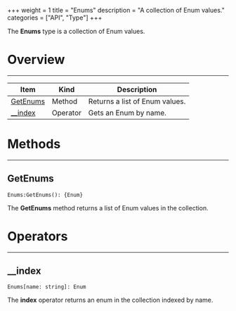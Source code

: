 +++
weight = 1
title = "Enums"
description = "A collection of Enum values."
categories = ["API", "Type"]
+++

The **Enums** type is a collection of Enum values.

# Overview

----

<div class="api-list one two">

| Item | Kind | Description |
| --- | --- | --- |
| [GetEnums](#getenums) | Method | Returns a list of Enum values. |
| [\_\_index](#__index) | Operator | Gets an Enum by name. |

</div>

# Methods

----

## GetEnums

 `Enums:GetEnums(): {Enum}`

The **GetEnums** method returns a list of Enum values in the
collection.

# Operators

----

## \_\_index

 `Enums[name: string]: Enum`

The **index** operator returns an enum in the collection indexed by
name.